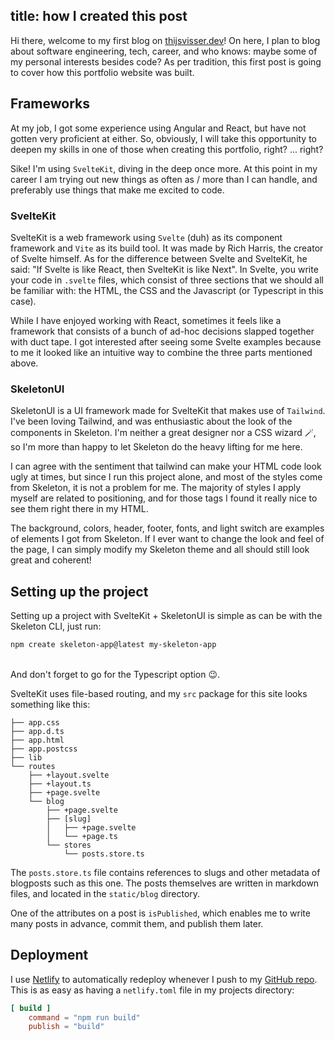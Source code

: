 title: how I created this post
---
Hi there, welcome to my first blog on [thijsvisser.dev](https://www.thijsvisser.dev)!
On here, I plan to
blog about software engineering, tech, career, and who knows: maybe some of my personal interests besides code?
As per tradition, this first post is going to
cover how this portfolio website was built.  


## Frameworks

At my job, I got some experience using Angular and React, but have not gotten very proficient
at either.
So, obviously, I will take this opportunity to deepen my skills in one of those when
creating this portfolio, right? ... right?

Sike!
I'm using `SvelteKit`, diving in the deep once more. 
At this point in my career I am
trying out new things as often as / more than I can handle, and preferably use things that make me excited to code.  

### SvelteKit

SvelteKit is a web framework using `Svelte` (duh) as its component framework and `Vite` as its build
tool. It was made by Rich Harris, the creator of Svelte himself. As for the difference between Svelte
and SvelteKit, he said: "If Svelte is like React, then SvelteKit is like Next".
In Svelte, you write your code in `.svelte` files,
which consist of three sections that we should all be
familiar with: the HTML, the CSS and the Javascript (or Typescript in this case).

While I have enjoyed working with React, sometimes it feels like a framework that consists of a bunch of
ad-hoc decisions slapped together with duct tape. I got interested after seeing some Svelte examples because
to me it looked like an intuitive way to combine the three parts mentioned above.  


### SkeletonUI

SkeletonUI is a UI framework made for SvelteKit that makes use of `Tailwind`.
I've been loving Tailwind, and was enthusiastic about the look of the components in Skeleton.
I'm neither a great designer nor a CSS wizard 🪄, so I'm more than happy to let Skeleton do
the heavy lifting for me here.


I can agree with the sentiment that tailwind can make your HTML code look ugly at times,
but since I run this project alone, and most of the styles come from Skeleton, it is not a problem for me.
The majority of styles I apply myself are related to positioning, and for those tags I found it really nice to see them 
right there in my HTML.

The background, colors, header, footer, fonts, and light switch are examples of elements I got from Skeleton.
If I ever want to change the look and feel of the page, I can simply modify my Skeleton theme and all should
still look great and coherent!

## Setting up the project

Setting up a project with SvelteKit + SkeletonUI is simple as can be with the Skeleton CLI, just run:

```zsh
npm create skeleton-app@latest my-skeleton-app
```
<br>
And don't forget to go for the Typescript option 😉.  

SvelteKit uses file-based routing, and my `src` package for this site looks something like this:

```sveltehtml
├── app.css
├── app.d.ts
├── app.html
├── app.postcss
├── lib
└── routes
    ├── +layout.svelte
    ├── +layout.ts
    ├── +page.svelte
    └── blog
        ├── +page.svelte
        ├── [slug]
        │   ├── +page.svelte
        │   └── +page.ts
        └── stores
            └── posts.store.ts

```

The `posts.store.ts` file contains references to slugs and other metadata of blogposts such as this one.
The posts themselves are written in markdown files,
and located in the `static/blog` directory.

One of the attributes on a post is `isPublished`, which enables me to write many posts in advance, commit them,
and publish them later.

## Deployment

I use [Netlify](https://www.netlify.com/)
to automatically redeploy whenever I push to my [GitHub repo](https://github.com/hijst/portfolio-thijs).
This is as easy as having a `netlify.toml` file in my projects directory:

```toml
[ build ]
    command = "npm run build"
    publish = "build"
```



